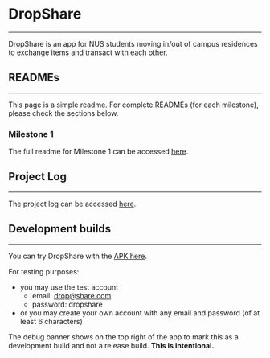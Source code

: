 # DropShare

----
DropShare is an app for NUS students moving in/out of campus residences to exchange items and transact with each other.

## READMEs

----
This page is a simple readme. For complete READMEs (for each milestone), please check the sections below.

### Milestone 1

The full readme for Milestone 1 can be accessed 
[here](https://docs.google.com/document/d/1mjfiP1YXFexgQW5r8meXVgOoZzArDU1hTJd-6R53Vgw/edit?usp=sharing).

## Project Log

----
The project log can be accessed 
[here](https://docs.google.com/spreadsheets/d/1Sr3JdfBi1dFrD0DgbuGKh315h9DKR9EBcaPMPNSa6Ck/edit?usp=sharing).

## Development builds

----
You can try DropShare with the 
[APK here](https://drive.google.com/file/d/1P-CphREx_BORZihCsoG8Tf4UBTsfaKlO/view?usp=sharing). 

For testing purposes:
- you may use the test account
  - email: drop@share.com
  - password: dropshare
- or you may create your own account with any email and password (of at least 6 characters)

The debug banner shows on the top right of the app to mark this as a development build and not a release build.
**This is intentional.**
